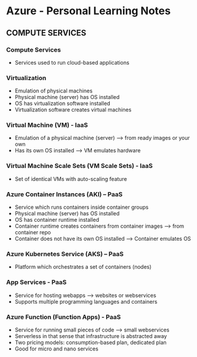 # Azure - Personal Learning Notes

## COMPUTE SERVICES

### Compute Services
- Services used to run cloud-based applications

### Virtualization
- Emulation of physical machines
- Physical machine (server) has OS installed
- OS has virtualization software installed
- Virtualization software creates virtual machines

### Virtual Machine (VM) - IaaS
- Emulation of a physical machine (server) --> from ready images or your own
- Has its own OS installed --> VM emulates hardware

### Virtual Machine Scale Sets (VM Scale Sets) - IaaS
- Set of identical VMs with auto-scaling feature

### Azure Container Instances (AKI) – PaaS
- Service which runs containers inside container groups
- Physical machine (server) has OS installed
- OS has container runtime installed
- Container runtime creates containers from container images --> from container repo
- Container does not have its own OS installed --> Container emulates OS

### Azure Kubernetes Service (AKS) – PaaS
- Platform which orchestrates a set of containers (nodes)

### App Services - PaaS
- Service for hosting webapps --> websites or webservices
- Supports multiple programming languages and containers

### Azure Function (Function Apps) - PaaS
- Service for running small pieces of code --> small webservices
- Serverless in that sense that infrastructure is abstracted away
- Two pricing models: consumption-based plan, dedicated plan
- Good for micro and nano services
